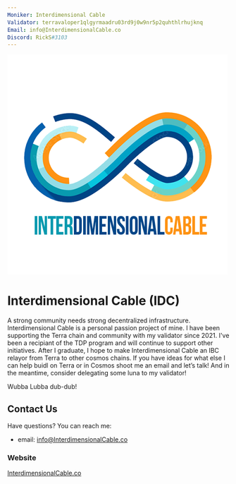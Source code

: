 ```yaml
---
Moniker: Interdimensional Cable
Validator: terravaloper1qlgyrmaadru03rd9j0w9nr5p2quhthlrhujknq
Email: info@InterdimensionalCable.co
Discord: RickS#3103
---
```


![Interdimensional Cable](IDC.png)

# Interdimensional Cable (IDC)

A strong community needs strong decentralized infrastructure. Interdimensional Cable is a personal passion project of mine. I have been supporting the Terra chain and community with my validator since 2021. I've been a recipiant of the TDP program and will continue to support other initiatives. After I graduate, I hope to make Interdimensional Cable an IBC relayor from Terra to other cosmos chains. If you have ideas for what else I can help buidl on Terra or in Cosmos shoot me an email and let’s talk! And in the meantime, consider delegating some luna to my validator! 

Wubba Lubba dub-dub!

## Contact Us

Have questions? You can reach me:
* email: info@InterdimensionalCable.co

### Website

[InterdimensionalCable.co](https://InterdimensionalCable.co)
